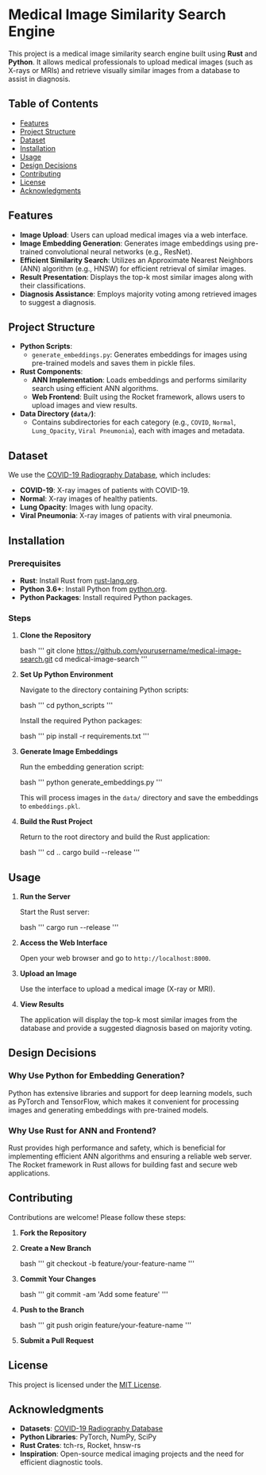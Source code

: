 # Medical Image Similarity Search Engine

This project is a medical image similarity search engine built using **Rust** and **Python**. It allows medical professionals to upload medical images (such as X-rays or MRIs) and retrieve visually similar images from a database to assist in diagnosis.

## Table of Contents

- [Features](#features)
- [Project Structure](#project-structure)
- [Dataset](#dataset)
- [Installation](#installation)
- [Usage](#usage)
- [Design Decisions](#design-decisions)
- [Contributing](#contributing)
- [License](#license)
- [Acknowledgments](#acknowledgments)

## Features

- **Image Upload**: Users can upload medical images via a web interface.
- **Image Embedding Generation**: Generates image embeddings using pre-trained convolutional neural networks (e.g., ResNet).
- **Efficient Similarity Search**: Utilizes an Approximate Nearest Neighbors (ANN) algorithm (e.g., HNSW) for efficient retrieval of similar images.
- **Result Presentation**: Displays the top-k most similar images along with their classifications.
- **Diagnosis Assistance**: Employs majority voting among retrieved images to suggest a diagnosis.

## Project Structure

- **Python Scripts**:
  - `generate_embeddings.py`: Generates embeddings for images using pre-trained models and saves them in pickle files.
- **Rust Components**:
  - **ANN Implementation**: Loads embeddings and performs similarity search using efficient ANN algorithms.
  - **Web Frontend**: Built using the Rocket framework, allows users to upload images and view results.
- **Data Directory (`data/`)**:
  - Contains subdirectories for each category (e.g., `COVID`, `Normal`, `Lung_Opacity`, `Viral Pneumonia`), each with images and metadata.

## Dataset

We use the [COVID-19 Radiography Database](https://www.kaggle.com/datasets/tawsifurrahman/covid19-radiography-database/data), which includes:

- **COVID-19**: X-ray images of patients with COVID-19.
- **Normal**: X-ray images of healthy patients.
- **Lung Opacity**: Images with lung opacity.
- **Viral Pneumonia**: X-ray images of patients with viral pneumonia.

## Installation

### Prerequisites

- **Rust**: Install Rust from [rust-lang.org](https://www.rust-lang.org/tools/install).
- **Python 3.6+**: Install Python from [python.org](https://www.python.org/downloads/).
- **Python Packages**: Install required Python packages.

### Steps

1. **Clone the Repository**

   bash
   '''
   git clone https://github.com/yourusername/medical-image-search.git
   cd medical-image-search
   '''
   
2. **Set Up Python Environment**

   Navigate to the directory containing Python scripts:

   bash
   '''
   cd python_scripts
   '''

   Install the required Python packages:

   bash
   '''
   pip install -r requirements.txt
   '''

3. **Generate Image Embeddings**

   Run the embedding generation script:

   bash
   '''
   python generate_embeddings.py
   '''

   This will process images in the `data/` directory and save the embeddings to `embeddings.pkl`.

4. **Build the Rust Project**

   Return to the root directory and build the Rust application:

   bash
   '''
   cd ..
   cargo build --release
   '''

## Usage

1. **Run the Server**

   Start the Rust server:

   bash
   '''
   cargo run --release
   '''

2. **Access the Web Interface**

   Open your web browser and go to `http://localhost:8000`.

3. **Upload an Image**

   Use the interface to upload a medical image (X-ray or MRI).

4. **View Results**

   The application will display the top-k most similar images from the database and provide a suggested diagnosis based on majority voting.

## Design Decisions

### Why Use Python for Embedding Generation?

Python has extensive libraries and support for deep learning models, such as PyTorch and TensorFlow, which makes it convenient for processing images and generating embeddings with pre-trained models.

### Why Use Rust for ANN and Frontend?

Rust provides high performance and safety, which is beneficial for implementing efficient ANN algorithms and ensuring a reliable web server. The Rocket framework in Rust allows for building fast and secure web applications.

## Contributing

Contributions are welcome! Please follow these steps:

1. **Fork the Repository**

2. **Create a New Branch**

   bash
   '''
   git checkout -b feature/your-feature-name
   '''

3. **Commit Your Changes**

   bash
   '''
   git commit -am 'Add some feature'
   '''

4. **Push to the Branch**

   bash
   '''
   git push origin feature/your-feature-name
   '''

5. **Submit a Pull Request**

## License

This project is licensed under the [MIT License](LICENSE).

## Acknowledgments

- **Datasets**: [COVID-19 Radiography Database](https://www.kaggle.com/datasets/tawsifurrahman/covid19-radiography-database/data)
- **Python Libraries**: PyTorch, NumPy, SciPy
- **Rust Crates**: tch-rs, Rocket, hnsw-rs
- **Inspiration**: Open-source medical imaging projects and the need for efficient diagnostic tools.
